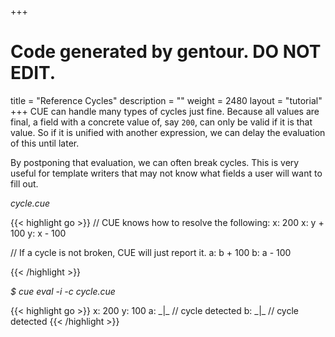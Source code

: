 +++
# Code generated by gentour. DO NOT EDIT.
title = "Reference Cycles"
description = ""
weight = 2480
layout = "tutorial"
+++
CUE can handle many types of cycles just fine.
Because all values are final, a field with a concrete value of, say `200`,
can only be valid if it is that value.
So if it is unified with another expression, we can delay the evaluation of
this until later.

By postponing that evaluation, we can often break cycles.
This is very useful for template writers that may not know what fields
a user will want to fill out.


<a id="td-block-padding" class="td-offset-anchor"></a>
<section class="row td-box td-box--white td-box--gradient td-box--height-auto">
<div class="col-lg-6 mr-0">
<i>cycle.cue</i>
<p>
{{< highlight go >}}
// CUE knows how to resolve the following:
x: 200
x: y + 100
y: x - 100

// If a cycle is not broken, CUE will just report it.
a: b + 100
b: a - 100

{{< /highlight >}}
<br>
</div>

<div class="col-lg-6 ml-0"><i>$ cue eval -i -c cycle.cue</i>
<p>
{{< highlight go >}}
x: 200
y: 100
a: _|_ // cycle detected
b: _|_ // cycle detected
{{< /highlight >}}
</div>
</section>
